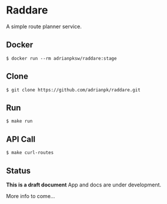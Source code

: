 # Raddare

A simple route planner service.

## Docker
```shell
$ docker run --rm adrianpksw/raddare:stage
```

## Clone
```shell
$ git clone https://github.com/adrianpk/raddare.git
```

## Run
```shell
$ make run
```

## API Call
```shell
$ make curl-routes
```

## Status
**This is a draft document**
App and docs are under development.

More info to come...